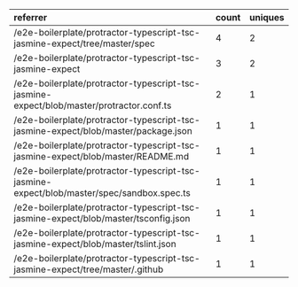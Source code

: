 | referrer                                                                                   | count | uniques |
| :----------------------------------------------------------------------------------------- | :---- | :------ |
| /e2e-boilerplate/protractor-typescript-tsc-jasmine-expect/tree/master/spec                 | 4     | 2       |
| /e2e-boilerplate/protractor-typescript-tsc-jasmine-expect                                  | 3     | 2       |
| /e2e-boilerplate/protractor-typescript-tsc-jasmine-expect/blob/master/protractor.conf.ts   | 2     | 1       |
| /e2e-boilerplate/protractor-typescript-tsc-jasmine-expect/blob/master/package.json         | 1     | 1       |
| /e2e-boilerplate/protractor-typescript-tsc-jasmine-expect/blob/master/README.md            | 1     | 1       |
| /e2e-boilerplate/protractor-typescript-tsc-jasmine-expect/blob/master/spec/sandbox.spec.ts | 1     | 1       |
| /e2e-boilerplate/protractor-typescript-tsc-jasmine-expect/blob/master/tsconfig.json        | 1     | 1       |
| /e2e-boilerplate/protractor-typescript-tsc-jasmine-expect/blob/master/tslint.json          | 1     | 1       |
| /e2e-boilerplate/protractor-typescript-tsc-jasmine-expect/tree/master/.github              | 1     | 1       |